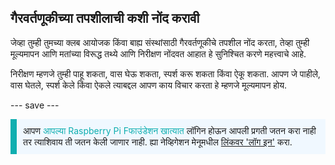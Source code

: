 ## गैरवर्तणूकीच्या तपशीलाची कशी नोंद करावी

जेव्हा तुम्ही तुमच्या क्लब आयोजक किंवा बाह्य संस्थांसाठी गैरवर्तणूकीचे तपशील नोंद करता, तेव्हा तुम्ही मूल्यमापन आणि मतांच्या विरूद्ध तथ्ये आणि निरीक्षण नोंदवत आहात हे सुनिश्चित करणे महत्त्वाचे आहे.

निरीक्षण म्हणजे तुम्ही पाहू शकता, वास घेऊ शकता, स्पर्श करू शकता किंवा ऐकू शकता. आपण जे पाहीले, वास घेतले, स्पर्श केले किंवा ऐकले त्याबद्दल आपण काय विचार करता हे म्हणजे मूल्यमापन होय.

--- save ---

<p style="border-left: solid; border-width:10px; border-color: #0faeb0; background-color: aliceblue; padding: 10px;">
आपण <span style="color: #0faeb0">आपल्या Raspberry Pi Fफाउंडेशन खात्यात</span> लॉगिन होऊन आपली प्रगती जतन करा नाही तर त्याशिवाय ती जतन केली जाणार नाही. ह्या नेव्हिगेशन मेनूमधील <a href="https://my.raspberrypi.org/login">लिंकवर 'लॉग इन'</a> करा.
</p>